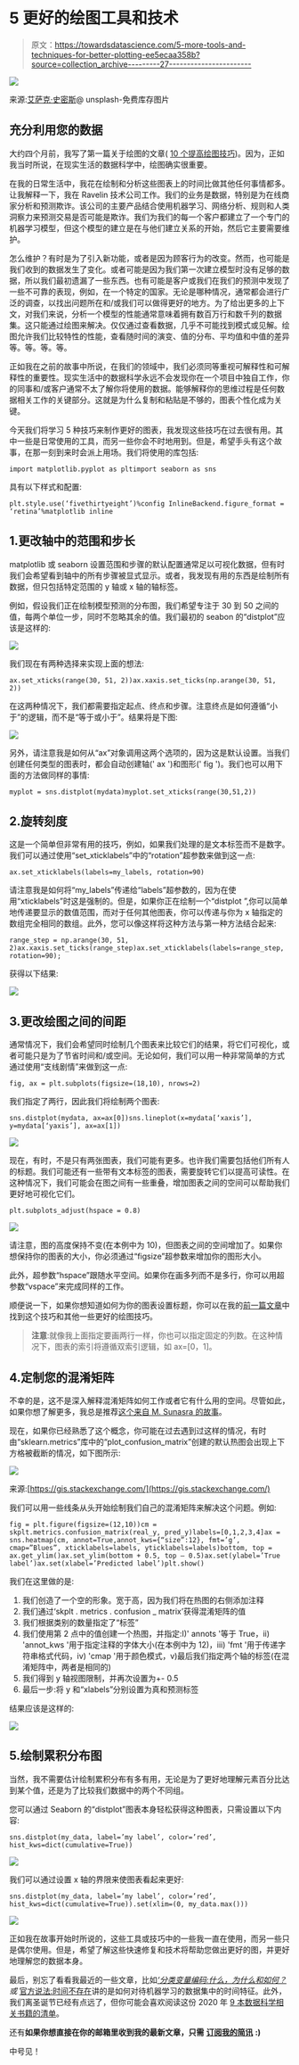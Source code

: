 # 5 更好的绘图工具和技术

> 原文：<https://towardsdatascience.com/5-more-tools-and-techniques-for-better-plotting-ee5ecaa358b?source=collection_archive---------27----------------------->

![](img/ca77039478d8c8edb294d95f4a671496.png)

来源:[艾萨克·史密斯](https://unsplash.com/@isaacmsmith)@ unsplash-免费库存图片

## 充分利用您的数据

大约四个月前，我写了第一篇关于绘图的文章( [10 个提高绘图技巧](/10-tips-to-improve-your-plotting-f346fa468d18?source=friends_link&sk=b2f7a584a74badc44d09d5de04fe30d8))。因为，正如我当时所说，在现实生活的数据科学中，绘图确实很重要。

在我的日常生活中，我花在绘制和分析这些图表上的时间比做其他任何事情都多。让我解释一下，我在 Ravelin 技术公司工作。我们的业务是数据，特别是为在线商家分析和预测欺诈。该公司的主要产品结合使用机器学习、网络分析、规则和人类洞察力来预测交易是否可能是欺诈。我们为我们的每一个客户都建立了一个专门的机器学习模型，但这个模型的建立是在与他们建立关系的开始，然后它主要需要维护。

怎么维护？有时是为了引入新功能，或者是因为顾客行为的改变。然而，也可能是我们收到的数据发生了变化。或者可能是因为我们第一次建立模型时没有足够的数据，所以我们最初遗漏了一些东西。也有可能是客户或我们在我们的预测中发现了一些不可靠的表现，例如，在一个特定的国家。无论是哪种情况，通常都会进行广泛的调查，以找出问题所在和/或我们可以做得更好的地方。为了给出更多的上下文，对我们来说，分析一个模型的性能通常意味着拥有数百万行和数千列的数据集。这只能通过绘图来解决。仅仅通过查看数据，几乎不可能找到模式或见解。绘图允许我们比较特性的性能，查看随时间的演变、值的分布、平均值和中值的差异等。等。等。等。

正如我在之前的故事中所说，在我们的领域中，我们必须同等重视可解释性和可解释性的重要性。现实生活中的数据科学永远不会发现你在一个项目中独自工作，你的同事和/或客户通常不太了解你将使用的数据。能够解释你的思维过程是任何数据相关工作的关键部分。这就是为什么复制和粘贴是不够的，图表个性化成为关键。

今天我们将学习 5 种技巧来制作更好的图表，我发现这些技巧在过去很有用。其中一些是日常使用的工具，而另一些你会不时地用到。但是，希望手头有这个故事，在那一刻到来时会派上用场。我们将使用的库包括:

```
import matplotlib.pyplot as pltimport seaborn as sns
```

具有以下样式和配置:

```
plt.style.use(‘fivethirtyeight’)%config InlineBackend.figure_format = ‘retina’%matplotlib inline
```

## 1.更改轴中的范围和步长

matplotlib 或 seaborn 设置范围和步骤的默认配置通常足以可视化数据，但有时我们会希望看到轴中的所有步骤被显式显示。或者，我发现有用的东西是绘制所有数据，但只包括特定范围的 y 轴或 x 轴的轴标签。

例如，假设我们正在绘制模型预测的分布图，我们希望专注于 30 到 50 之间的值，每两个单位一步，同时不忽略其余的值。我们最初的 seabon 的“distplot”应该是这样的:

![](img/8f6551840985ae5a2fd3167f716c3cc6.png)

我们现在有两种选择来实现上面的想法:

```
ax.set_xticks(range(30, 51, 2))ax.xaxis.set_ticks(np.arange(30, 51, 2))
```

在这两种情况下，我们都需要指定起点、终点和步骤。注意终点是如何遵循“小于”的逻辑，而不是“等于或小于”。结果将是下图:

![](img/035949cf3ae51ccd766f7806641d08f5.png)

另外，请注意我是如何从“ax”对象调用这两个选项的，因为这是默认设置。当我们创建任何类型的图表时，都会自动创建轴(' ax ')和图形(' fig ')。我们也可以用下面的方法做同样的事情:

```
myplot = sns.distplot(mydata)myplot.set_xticks(range(30,51,2))
```

## 2.旋转刻度

这是一个简单但非常有用的技巧，例如，如果我们处理的是文本标签而不是数字。我们可以通过使用“set_xticklabels”中的“rotation”超参数来做到这一点:

```
ax.set_xticklabels(labels=my_labels, rotation=90)
```

请注意我是如何将“my_labels”传递给“labels”超参数的，因为在使用“xticklabels”时这是强制的。但是，如果你正在绘制一个“distplot ”,你可以简单地传递要显示的数值范围，而对于任何其他图表，你可以传递与你为 x 轴指定的数组完全相同的数组。此外，您可以像这样将这种方法与第一种方法结合起来:

```
range_step = np.arange(30, 51, 2)ax.xaxis.set_ticks(range_step)ax.set_xticklabels(labels=range_step, rotation=90);
```

获得以下结果:

![](img/867cfec4587f4ed2f6a5df26a6da2867.png)

## 3.更改绘图之间的间距

通常情况下，我们会希望同时绘制几个图表来比较它们的结果，将它们可视化，或者可能只是为了节省时间和/或空间。无论如何，我们可以用一种非常简单的方式通过使用“支线剧情”来做到这一点:

```
fig, ax = plt.subplots(figsize=(18,10), nrows=2)
```

我们指定了两行，因此我们将绘制两个图表:

```
sns.distplot(mydata, ax=ax[0])sns.lineplot(x=mydata[‘xaxis’], y=mydata[‘yaxis’], ax=ax[1])
```

![](img/3a9d057b6028a0414e471200c030b54f.png)

现在，有时，不是只有两张图表，我们可能有更多。也许我们需要包括他们所有人的标题。我们可能还有一些带有文本标签的图表，需要旋转它们以提高可读性。在这种情况下，我们可能会在图之间有一些重叠，增加图表之间的空间可以帮助我们更好地可视化它们。

```
plt.subplots_adjust(hspace = 0.8)
```

![](img/0c3026ac89c5fe42e291093c28b3230f.png)

请注意，图的高度保持不变(在本例中为 10)，但图表之间的空间增加了。如果你想保持你的图表的大小，你必须通过“figsize”超参数来增加你的图形大小。

此外，超参数“hspace”跟随水平空间。如果你在画多列而不是多行，你可以用超参数“vspace”来完成同样的工作。

顺便说一下，如果你想知道如何为你的图表设置标题，你可以在我的[前一篇文章](/10-tips-to-improve-your-plotting-f346fa468d18?source=friends_link&sk=b2f7a584a74badc44d09d5de04fe30d8)中找到这个技巧和其他一些更好的绘图技巧。

> **注意**:就像我上面指定要画两行一样，你也可以指定固定的列数。在这种情况下，图表的索引将遵循双索引逻辑，如 ax=[0，1]。

## 4.定制您的混淆矩阵

不幸的是，这不是深入解释混淆矩阵如何工作或者它有什么用的空间。尽管如此，如果你想了解更多，我总是推荐[这个来自 M. Sunasra 的故事](https://medium.com/thalus-ai/performance-metrics-for-classification-problems-in-machine-learning-part-i-b085d432082b)。

现在，如果你已经熟悉了这个概念，你可能在过去遇到过这样的情况，有时由“sklearn.metrics”库中的“plot_confusion_matrix”创建的默认热图会出现上下方格被截断的情况，如下图所示:

![](img/c5501dec87c2c2cc67e3b73636fb3576.png)

来源:[https://gis.stackexchange.com/](https://gis.stackexchange.com/)

我们可以用一些线条从头开始绘制我们自己的混淆矩阵来解决这个问题。例如:

```
fig = plt.figure(figsize=(12,10))cm = skplt.metrics.confusion_matrix(real_y, pred_y)labels=[0,1,2,3,4]ax = sns.heatmap(cm, annot=True,annot_kws={“size”:12}, fmt=’g’, cmap=”Blues”, xticklabels=labels, yticklabels=labels)bottom, top = ax.get_ylim()ax.set_ylim(bottom + 0.5, top — 0.5)ax.set(ylabel=’True label’)ax.set(xlabel=’Predicted label’)plt.show()
```

我们在这里做的是:

1.  我们创造了一个空的形象。宽于高，因为我们将在热图的右侧添加注释
2.  我们通过‘skplt . metrics . confusion _ matrix’获得混淆矩阵的值
3.  我们根据类别的数量指定了“标签”
4.  我们使用第 2 点中的值创建一个热图，并指定:I)' annots '等于 True，ii) 'annot_kws '用于指定注释的字体大小(在本例中为 12)，iii) 'fmt '用于传递字符串格式代码，iv) 'cmap '用于颜色模式，v)最后我们指定两个轴的标签(在混淆矩阵中，两者是相同的)
5.  我们得到 y 轴视图限制，并再次设置为+- 0.5
6.  最后一步:将 y 和“xlabels”分别设置为真和预测标签

结果应该是这样的:

![](img/f0754a3aec927862506db82ec85611d5.png)

## 5.绘制累积分布图

当然，我不需要估计绘制累积分布有多有用，无论是为了更好地理解元素百分比达到某个值，还是为了比较我们数据中的两个不同组。

您可以通过 Seaborn 的“distplot”图表本身轻松获得这种图表，只需设置以下内容:

```
sns.distplot(my_data, label=’my label’, color=’red’, hist_kws=dict(cumulative=True))
```

![](img/91e35d0829a9a5d5dc01c45d64c6ebfe.png)

我们可以通过设置 x 轴的界限来使图表看起来更好:

```
sns.distplot(my_data, label=’my label’, color=’red’, hist_kws=dict(cumulative=True)).set(xlim=(0, my_data.max()))
```

![](img/61aa8ef5c2045f23f2edb965261b492d.png)

正如我在故事开始时所说的，这些工具或技巧中的一些我一直在使用，而另一些只是偶尔使用。但是，希望了解这些快速修复和技术将帮助您做出更好的图，并更好地理解您的数据本身。

最后，别忘了看看我最近的一些文章，比如[*‘分类变量编码:什么，为什么和如何？*](/categorical-variables-encoding-what-why-and-how-5b43af5ceb7f) *或* [官方说法:时间不存在](/its-official-time-doesn-t-exist-8c786530eca1?source=friends_link&sk=65f4f8a97a96efccc3931faef4046595)讲的是如何对待机器学习的数据集中的时间特征。此外，我们离圣诞节已经有点远了，但你可能会喜欢阅读这份 2020 年 [9 本数据科学相关书籍的清单](/9-data-science-related-books-to-ask-santa-for-christmas-37a1036478e9?source=friends_link&sk=089c71e8d8be1977dfe8a1b490501191)。

还有**如果你想直接在你的邮箱里收到我的最新文章，只需** [**订阅我的简讯**](https://gmail.us3.list-manage.com/subscribe?u=8190cded0d5e26657d9bc54d7&id=3e942158a2) **:)**

中号见！